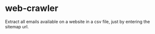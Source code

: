 # web-crawler


Extract all emails available on a website in a csv file, just by entering the sitemap url.
